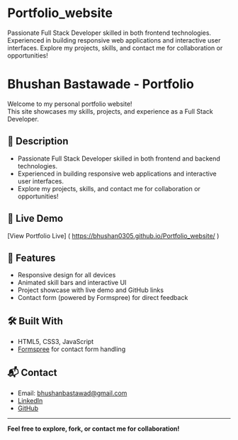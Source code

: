 # Portfolio_website
Passionate Full Stack Developer skilled in both frontend technologies. Experienced in building responsive web applications and interactive user interfaces. Explore my projects, skills, and contact me for collaboration or opportunities!

# Bhushan Bastawade - Portfolio

Welcome to my personal portfolio website!  
This site showcases my skills, projects, and experience as a Full Stack Developer.

## 🌟 Description

- Passionate Full Stack Developer skilled in both frontend and backend technologies.
- Experienced in building responsive web applications and interactive user interfaces.
- Explore my projects, skills, and contact me for collaboration or opportunities!

## 🚀 Live Demo

[View Portfolio Live] ( https://bhushan0305.github.io/Portfolio_website/ )  


## 📂 Features

- Responsive design for all devices
- Animated skill bars and interactive UI
- Project showcase with live demo and GitHub links
- Contact form (powered by Formspree) for direct feedback

## 🛠️ Built With

- HTML5, CSS3, JavaScript
- [Formspree](https://formspree.io/) for contact form handling



## 📬 Contact

- Email: bhushanbastawad@gmail.com
- [LinkedIn](https://www.linkedin.com/in/bhushan-bastawade-5670b233a)
- [GitHub](https://github.com/Bhushan0305)

---

**Feel free to explore, fork, or contact me for collaboration!**
